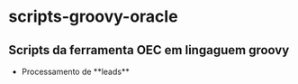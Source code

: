 # scripts-groovy-oracle
<h2>Scripts da ferramenta OEC em lingaguem groovy</h2>
<ul>
<li>Processamento de **leads**</li>
</ul>
